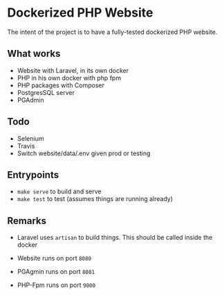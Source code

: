 # Dockerized PHP Website

The intent of the project is to have a fully-tested dockerized PHP website.

## What works

- Website with Laravel, in its own docker
- PHP in his own docker with php fpm
- PHP packages with Composer
- PostgresSQL server
- PGAdmin

## Todo

- Selenium
- Travis
- Switch website/data/.env given prod or testing

## Entrypoints

- `make serve` to build and serve
- `make test` to test (assumes things are running already)

## Remarks

- Laravel uses `artisan` to build things. This should be called inside the docker

- Website runs on port `8080`
- PGAgmin runs on port `8081`
- PHP-Fpm runs on port `9000`